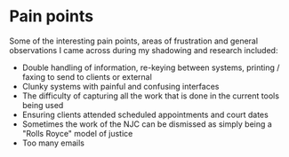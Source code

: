 # Pain points
Some of the interesting pain points, areas of frustration and general observations I came across during my shadowing and research included:
* Double handling of information, re-keying between systems, printing / faxing to send to clients or external
* Clunky systems with painful and confusing interfaces
* The difficulty of capturing all the work that is done in the current tools being used
* Ensuring clients attended scheduled appointments and court dates
* Sometimes the work of the NJC can be dismissed as simply being a "Rolls Royce" model of justice
* Too many emails
